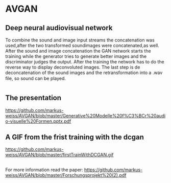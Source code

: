 # AVGAN
## Deep neural audiovisual network
 
To combine the sound and image input streams the concatenation was used,after the two transformed soundimages were concatenated,as well. After the sound and image concatenation the GAN network starts the training while the generator tries to generate better images and the discriminator judges the output. After the training the network has to do the reverse way to display deconvoluted images. The last step is de deconcatenation of the sound images and the retransformation into a .wav ﬁle, so sound can be played.

# 

## The presentation

https://github.com/markus-weiss/AVGAN/blob/master/Generative%20Modelle%20f%C3%BCr%20audio-visuelle%20Formen.pptx.pdf

## A GIF from the frist training with the dcgan

https://github.com/markus-weiss/AVGAN/blob/master/firstTrainWithDCGAN.gif

##
For more information read the paper: https://github.com/markus-weiss/AVGAN/blob/master/Forschungsprojekt%20(2).pdf
